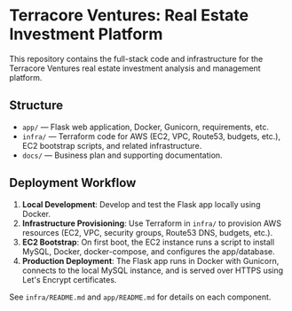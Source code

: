 # Terracore Ventures: Real Estate Investment Platform

This repository contains the full-stack code and infrastructure for the Terracore Ventures real estate investment analysis and management platform.

## Structure

- `app/` — Flask web application, Docker, Gunicorn, requirements, etc.
- `infra/` — Terraform code for AWS (EC2, VPC, Route53, budgets, etc.), EC2 bootstrap scripts, and related infrastructure.
- `docs/` — Business plan and supporting documentation.

## Deployment Workflow

1. **Local Development**: Develop and test the Flask app locally using Docker.
2. **Infrastructure Provisioning**: Use Terraform in `infra/` to provision AWS resources (EC2, VPC, security groups, Route53 DNS, budgets, etc.).
3. **EC2 Bootstrap**: On first boot, the EC2 instance runs a script to install MySQL, Docker, docker-compose, and configures the app/database.
4. **Production Deployment**: The Flask app runs in Docker with Gunicorn, connects to the local MySQL instance, and is served over HTTPS using Let's Encrypt certificates.

See `infra/README.md` and `app/README.md` for details on each component.